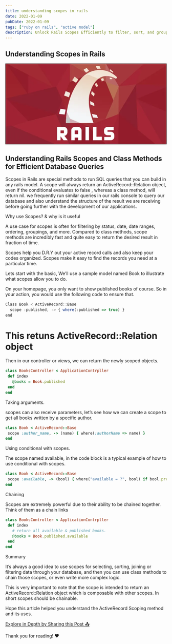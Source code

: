 ```yaml
---
title: understanding scopes in rails
date: 2022-01-09
pubDate: 2022-01-09
tags: ["ruby on rails", "active model"]
description: Unlock Rails Scopes Efficiently to filter, sort, and group data in your application.
---
```


## Understanding Scopes in Rails

![Alt text](/images/understanding-scopes-in-rails.png)

## Understanding Rails Scopes and Class Methods for Efficient Database Queries

Scopes in Rails are special methods to run SQL queries that you can build in any rails model. A scope will always return an ActiveRecord::Relation object, even
if the conditional evaluates to false , whereas a class method, will return nil. we frequently run similar queries in our rails console to query our database
and also understand the structure of the result we are receiving before going further with the development of our applications.

Why use Scopes? & why is it useful

A use case for scopes is often for filtering by status, date, date ranges, ordering, groupings, and more. Compared to class methods, scope methods are
incredibly fast and quite easy to return the desired result in fraction of time.

Scopes help you D.R.Y out your active record calls and also keep your codes organized. Scopes make it easy to find the records you need at a particular time.

Lets start with the basic, We’ll use a sample model named Book to illustrate what scopes allow you to do.

On your homepage, you only want to show published books of course. So in your action, you would use the following code to ensure that.

```js
Class Book < ActiveRecord::Base
  scope :published, -> { where(:published => true) }
end
```

# This retuns ActiveRecord::Relation object

Then in our controller or views, we can return the newly scoped objects.

```ruby
class BooksController < ApplicationContrpller
 def index
   @books = Book.published
 end
end
```

Taking arguments.

scopes can also receive parameters, let’s see how we can create a scope to get all books written by a specific author.

```ruby
class Book < ActiveRecord::Base
 scope :author_name, -> (name) { where(:authorName => name) }
end
```

Using conditional with scopes.

The scope named available, in the code block is a typical example of how to use conditional with scopes.

```ruby
class Book < ActiveRecord::Base
 scope :available, -> (bool) { where("available = ?", bool) if bool.present? }
end
```

Chaining

Scopes are extremely powerful due to their ability to be chained together. Think of them as a chain links

```ruby
class BooksController < ApplicationContrpller
 def index
   # return all available & published books.
   @books = Book.published.available
 end
end
```

Summary

It’s always a good idea to use scopes for selecting, sorting, joining or filtering data through your database, and then you can use class methods to chain those
scopes, or even write more complex logic.

This is very important to note that the scope is intended to return an ActiveRecord::Relation object which is composable with other scopes. In short scopes
should be chainable.

Hope this article helped you understand the ActiveRecord Scoping method and its uses.

[Explore in Depth by Sharing this Post 📤](https://medium.com/@akladyous/ruby-on-rails-scopes-35e3565d8d79)

Thank you for reading! ❤️
